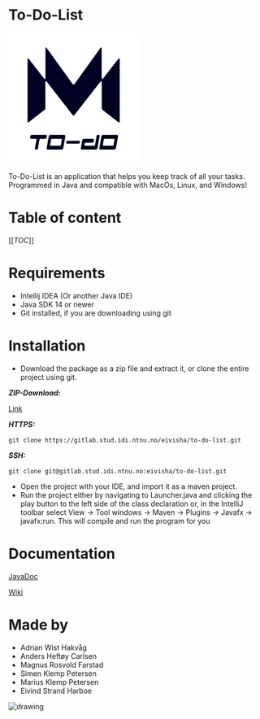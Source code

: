  # To-Do-List

![](src/main/resources/ntnu/team1/mainApplication/Logo256pxwithtext.png)
 
To-Do-List is an application that helps you keep track of all your tasks. Programmed in Java and compatible with MacOs, Linux, and Windows!
 

# Table of content
[[_TOC_]]

# Requirements

- Intellij IDEA (Or another Java IDE)
- Java SDK 14 or newer
- Git installed, if you are downloading using git

# Installation


- Download the package as a zip file and extract it, or clone the entire project using git.

***ZIP-Download:***

[Link](https://gitlab.stud.iie.ntnu.no/eivisha/to-do-list/-/archive/master/to-do-list-master.zip)

***HTTPS:***
```
git clone https://gitlab.stud.idi.ntnu.no/eivisha/to-do-list.git
```

***SSH:***
```
git clone git@gitlab.stud.idi.ntnu.no:eivisha/to-do-list.git
```

- Open the project with your IDE, and import it as a maven project.
- Run the project either by navigating to Launcher.java and clicking the play button to the left side of the class declaration or,
in the IntelliJ toolbar select View -> Tool windows -> Maven -> Plugins -> Javafx -> javafx:run. This will compile and run the program for you

# Documentation
[JavaDoc](http://eivisha.pages.stud.idi.ntnu.no/to-do-list)


[Wiki](https://gitlab.stud.iie.ntnu.no/eivisha/to-do-list/-/wikis/home)

# Made by
- Adrian Wist Hakvåg
- Anders Heftøy Carlsen
- Magnus Rosvold Farstad
- Simen Klemp Petersen
- Marius Klemp Petersen
- Eivind Strand Harboe

<img src="https://media.giphy.com/media/3oEdv9R4D62GPrVY4g/source.gif" alt="drawing" style="width:200px;"/>

